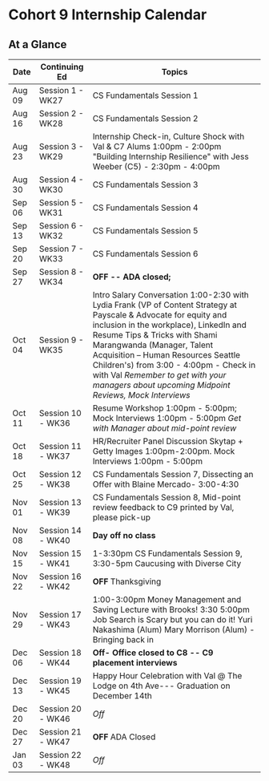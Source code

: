 # Cohort 9 Internship Calendar 

## At a Glance

Date    | Continuing Ed         | Topics
--------|----------------|-----------------------------
Aug 09  | Session 1 - WK27 | CS Fundamentals Session 1
Aug 16  | Session 2 - WK28 | CS Fundamentals Session 2
Aug 23  | Session 3 - WK29 | Internship Check-in, Culture Shock with Val & C7 Alums 1:00pm - 2:00pm "Building Internship Resilience" with Jess Weeber (C5) - 2:30pm - 4:00pm 
Aug 30  | Session 4 - WK30 | CS Fundamentals Session 3
Sep 06  | Session 5 - WK31 | CS Fundamentals Session 4
Sep 13  | Session 6 - WK32 | CS Fundamentals Session 5
Sep 20  | Session 7 - WK33 | CS Fundamentals Session 6
Sep 27  | Session 8 - WK34 | **OFF -- ADA closed;**
Oct 04  | Session 9 - WK35 | Intro Salary Conversation 1:00-2:30 with Lydia Frank (VP of Content Strategy at Payscale & Advocate for equity and inclusion in the workplace), LinkedIn and Resume Tips & Tricks with Shami Marangwanda (Manager, Talent Acquisition – Human Resources Seattle Children's) from 3:00 - 4:00pm - Check in with Val *Remember to get with your managers about upcoming Midpoint Reviews, Mock Interviews*
Oct 11  | Session 10 - WK36 | Resume Workshop 1:00pm - 5:00pm; Mock Interviews 1:00pm - 5:00pm *Get with Manager about mid-point review*
Oct 18  | Session 11 - WK37 | HR/Recruiter Panel Discussion Skytap + Getty Images 1:00pm-2:00pm. Mock Interviews 1:00pm - 5:00pm 
Oct 25  | Session 12 - WK38 | CS Fundamentals Session 7, Dissecting an Offer with Blaine Mercado- 3:00-4:30  
Nov 01  | Session 13 - WK39 | CS Fundamentals Session 8, Mid-point review feedback to C9 printed by Val, please pick-up
Nov 08  | Session 14 - WK40 | **Day off no class**
Nov 15  | Session 15 - WK41 |  1-3:30pm CS Fundamentals Session 9, 3:30-5pm Caucusing with Diverse City
Nov 22  | Session 16 - WK42 | **OFF** Thanksgiving
Nov 29  | Session 17 - WK43 |  1:00-3:00pm Money Management and Saving Lecture with Brooks! 3:30 5:00pm Job Search is Scary but you can do it! Yuri Nakashima (Alum) Mary Morrison (Alum) - Bringing back in 
Dec 06  | Session 18 - WK44 | **Off- Office closed to C8 -- C9 placement interviews**
Dec 13  | Session 19 - WK45 | Happy Hour Celebration with Val @ The Lodge on 4th Ave--- Graduation on December 14th
Dec 20  | Session 20 - WK46 | *Off*
Dec 27  | Session 21 - WK47 | **OFF** ADA Closed
Jan 03  | Session 22 - WK48 | *Off*
